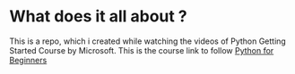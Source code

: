 # What does it all about ?
This is a repo, which i created while watching the videos of Python Getting Started Course by Microsoft. This is the course link to follow [Python for Beginners](https://www.youtube.com/playlist?list=PLlrxD0HtieHhS8VzuMCfQD4uJ9yne1mE6)
